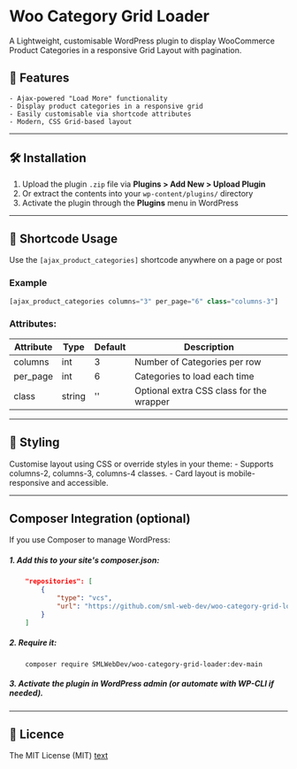 # Woo Category Grid Loader

A Lightweight, customisable WordPress plugin to display WooCommerce Product Categories in a responsive Grid Layout with pagination.

## 🧩 Features

    - Ajax-powered "Load More" functionality
    - Display product categories in a responsive grid
    - Easily customisable via shortcode attributes
    - Modern, CSS Grid-based layout

---

## 🛠️ Installation

1. Upload the plugin `.zip` file via **Plugins > Add New > Upload Plugin**
2. Or extract the contents into your `wp-content/plugins/` directory
3. Activate the plugin through the **Plugins** menu in WordPress

---

## 🧾 Shortcode Usage

Use the `[ajax_product_categories]` shortcode anywhere on a page or post

### Example

```php
[ajax_product_categories columns="3" per_page="6" class="columns-3"]
```

### Attributes:
| Attribute | Type   | Default | Description
| --------- | ------ | ------- | -----------
| columns   | int    | 3       | Number of Categories per row
| per_page  | int    | 6       | Categories to load each time
| class     | string | ''      | Optional extra CSS class for the wrapper

---

## 🎨 Styling

Customise layout using CSS or override styles in your theme:
    - Supports columns-2, columns-3, columns-4 classes.
    - Card layout is mobile-responsive and accessible.

---

## Composer Integration (optional)

If you use Composer to manage WordPress:

##### 1. Add this to your site's composer.json:
```json
    "repositories": [
        {
            "type": "vcs",
            "url": "https://github.com/sml-web-dev/woo-category-grid-loader"
        }
    ]
```

##### 2. Require it:
```composer
    composer require SMLWebDev/woo-category-grid-loader:dev-main
```

##### 3. Activate the plugin in WordPress admin (or automate with WP-CLI if needed).

---

## 📄 Licence

The MIT License (MIT) [text](https://rem.mit-license.org/+MIT)